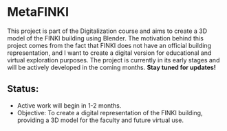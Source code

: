 # MetaFINKI

This project is part of the Digitalization course and aims to create a 3D model of the FINKI building using Blender. The motivation behind this project comes from the fact that FINKI does not have an official building representation, and I want to create a digital version for educational and virtual exploration purposes. The project is currently in its early stages and will be actively developed in the coming months. <b>Stay tuned for updates!</b>

## Status:
- Active work will begin in 1-2 months.
- Objective: To create a digital representation of the FINKI building, providing a 3D model for the faculty and future virtual use.
